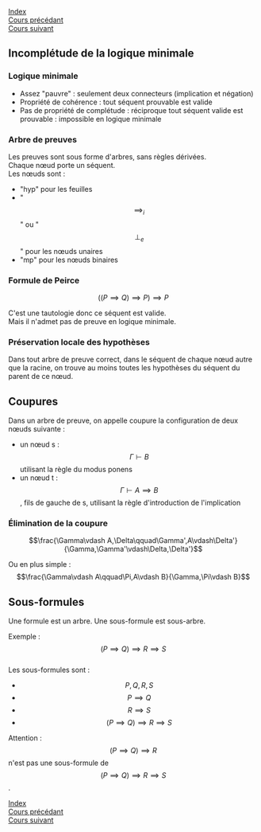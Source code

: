 <script type="text/javascript" src="https://cdnjs.cloudflare.com/ajax/libs/mathjax/2.7.7/latest.js?config=TeX-MML-AM_CHTML"></script>

[Index](./index.md)  
[Cours précédant](./cours_4.md)  
[Cours suivant](./cours_6.md)

## Incomplétude de la logique minimale

### Logique minimale

- Assez "pauvre" : seulement deux connecteurs (implication et négation)
- Propriété de cohérence : tout séquent prouvable est valide
- Pas de propriété de complétude : réciproque tout séquent valide est prouvable : impossible en logique minimale

### Arbre de preuves

Les preuves sont sous forme d'arbres, sans règles dérivées.  
Chaque nœud porte un séquent.  
Les nœuds sont :  
- "hyp" pour les feuilles
- "$$\implies _i$$" ou "$$\bot _e$$" pour les nœuds unaires
- "mp" pour les nœuds binaires

### Formule de Peirce

$$((P\implies Q)\implies P)\implies P$$

C'est une tautologie donc ce séquent est valide.  
Mais il n'admet pas de preuve en logique minimale.

### Préservation locale des hypothèses

Dans tout arbre de preuve correct, dans le séquent de chaque nœud autre que la racine, on trouve au moins toutes les hypothèses du séquent du parent de ce nœud.

## Coupures

Dans un arbre de preuve, on appelle coupure la configuration de deux nœuds suivante :
- un nœud s : $$\Gamma \vdash B$$ utilisant la règle du modus ponens
- un nœud t : $$\Gamma \vdash A\implies B$$, fils de gauche de s, utilisant la règle d'introduction de l'implication

### Élimination de la coupure

$$\frac{\Gamma\vdash A,\Delta\qquad\Gamma',A\vdash\Delta'}{\Gamma,\Gamma'\vdash\Delta,\Delta'}$$

Ou en plus simple :  
$$\frac{\Gamma\vdash A\qquad\Pi,A\vdash B}{\Gamma,\Pi\vdash B}$$

## Sous-formules

Une formule est un arbre. Une sous-formule est sous-arbre.

Exemple : $$(P\implies Q)\implies R\implies S$$  
Les sous-formules sont :
- $$P, Q, R, S$$
- $$P\implies Q$$
- $$R\implies S$$
- $$(P\implies Q)\implies R\implies S$$

Attention : $$(P\implies Q)\implies R$$ n'est pas une sous-formule de $$(P\implies Q)\implies R\implies S$$.

[Index](./index.md)  
[Cours précédant](./cours_4.md)  
[Cours suivant](./cours_6.md)
